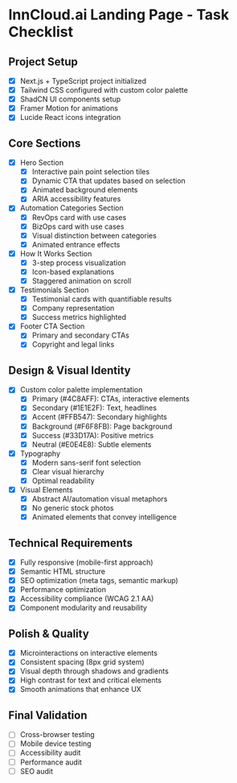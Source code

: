 # InnCloud.ai Landing Page - Task Checklist

## Project Setup
- [x] Next.js + TypeScript project initialized
- [x] Tailwind CSS configured with custom color palette
- [x] ShadCN UI components setup
- [x] Framer Motion for animations
- [x] Lucide React icons integration

## Core Sections
- [x] Hero Section
  - [x] Interactive pain point selection tiles
  - [x] Dynamic CTA that updates based on selection
  - [x] Animated background elements
  - [x] ARIA accessibility features

- [x] Automation Categories Section
  - [x] RevOps card with use cases
  - [x] BizOps card with use cases
  - [x] Visual distinction between categories
  - [x] Animated entrance effects

- [x] How It Works Section
  - [x] 3-step process visualization
  - [x] Icon-based explanations
  - [x] Staggered animation on scroll

- [x] Testimonials Section
  - [x] Testimonial cards with quantifiable results
  - [x] Company representation
  - [x] Success metrics highlighted

- [x] Footer CTA Section
  - [x] Primary and secondary CTAs
  - [x] Copyright and legal links

## Design & Visual Identity
- [x] Custom color palette implementation
  - [x] Primary (#4C8AFF): CTAs, interactive elements
  - [x] Secondary (#1E1E2F): Text, headlines
  - [x] Accent (#FFB547): Secondary highlights
  - [x] Background (#F6F8FB): Page background
  - [x] Success (#33D17A): Positive metrics
  - [x] Neutral (#E0E4E8): Subtle elements

- [x] Typography
  - [x] Modern sans-serif font selection
  - [x] Clear visual hierarchy
  - [x] Optimal readability

- [x] Visual Elements
  - [x] Abstract AI/automation visual metaphors
  - [x] No generic stock photos
  - [x] Animated elements that convey intelligence

## Technical Requirements
- [x] Fully responsive (mobile-first approach)
- [x] Semantic HTML structure
- [x] SEO optimization (meta tags, semantic markup)
- [x] Performance optimization
- [x] Accessibility compliance (WCAG 2.1 AA)
- [x] Component modularity and reusability

## Polish & Quality
- [x] Microinteractions on interactive elements
- [x] Consistent spacing (8px grid system)
- [x] Visual depth through shadows and gradients
- [x] High contrast for text and critical elements
- [x] Smooth animations that enhance UX

## Final Validation
- [ ] Cross-browser testing
- [ ] Mobile device testing
- [ ] Accessibility audit
- [ ] Performance audit
- [ ] SEO audit